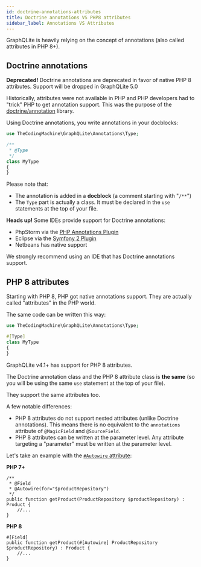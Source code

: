 ```yaml
---
id: doctrine-annotations-attributes
title: Doctrine annotations VS PHP8 attributes
sidebar_label: Annotations VS Attributes
---
```


GraphQLite is heavily relying on the concept of annotations (also called attributes in PHP 8+).

## Doctrine annotations

<div class="alert alert--warning"><strong>Deprecated!</strong> Doctrine annotations are deprecated in favor of native PHP 8 attributes. Support will be dropped in GraphQLite 5.0</div>

Historically, attributes were not available in PHP and PHP developers had to "trick" PHP to get annotation support.
This was the purpose of the [doctrine/annotation](https://www.doctrine-project.org/projects/doctrine-annotations/en/latest/index.html) library.

Using Doctrine annotations, you write annotations in your docblocks:

```php
use TheCodingMachine\GraphQLite\Annotations\Type;

/**
 * @Type
 */
class MyType
{
}
```

Please note that:

- The annotation is added in a **docblock** (a comment starting with "`/**`")
- The `Type` part is actually a class. It must be declared in the `use` statements at the top of your file.


<div class="alert alert--info"><strong>Heads up!</strong>
Some IDEs provide support for Doctrine annotations:

<ul>
    <li>PhpStorm via the <a href="https://plugins.jetbrains.com/plugin/7320-php-annotations">PHP Annotations Plugin</a></li>
    <li>Eclipse via the <a href="https://marketplace.eclipse.org/content/symfony-plugin">Symfony 2 Plugin</a></li>
    <li>Netbeans has native support</li>
</ul>

We strongly recommend using an IDE that has Doctrine annotations support.
</div>

## PHP 8 attributes

Starting with PHP 8, PHP got native annotations support. They are actually called "attributes" in the PHP world.

The same code can be written this way:

```php
use TheCodingMachine\GraphQLite\Annotations\Type;

#[Type]
class MyType
{
}
```

GraphQLite v4.1+ has support for PHP 8 attributes.

The Doctrine annotation class and the PHP 8 attribute class is **the same** (so you will be using the same `use` statement at the top of your file).

They support the same attributes too.

A few notable differences:

- PHP 8 attributes do not support nested attributes (unlike Doctrine annotations). This means there is no equivalent to the `annotations` attribute of `@MagicField` and `@SourceField`.
- PHP 8 attributes can be written at the parameter level. Any attribute targeting a "parameter" must be written at the parameter level.

Let's take an example with the [`#Autowire` attribute](autowiring.mdx):

**PHP 7+**
```
/**
 * @Field
 * @Autowire(for="$productRepository")
 */
public function getProduct(ProductRepository $productRepository) : Product {
    //...
}
```

**PHP 8**
```
#[Field]
public function getProduct(#[Autowire] ProductRepository $productRepository) : Product {
    //...
}
```
